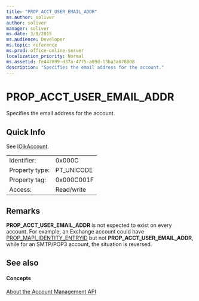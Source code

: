 ```yaml
---
title: "PROP_ACCT_USER_EMAIL_ADDR"
ms.author: soliver
author: soliver
manager: soliver
ms.date: 3/9/2015
ms.audience: Developer
ms.topic: reference
ms.prod: office-online-server
localization_priority: Normal
ms.assetid: fe447899-d37a-4775-a09d-13ba3a878008
description: "Specifies the email address for the account."
---
```


# PROP_ACCT_USER_EMAIL_ADDR

Specifies the email address for the account.
  
## Quick Info

See [IOlkAccount](iolkaccount.md).
  
|||
|:-----|:-----|
|Identifier:  <br/> |0x000C  <br/> |
|Property type:  <br/> |PT_UNICODE  <br/> |
|Property tag:  <br/> |0x000C001F  <br/> |
|Access:  <br/> |Read/write  <br/> |
   
## Remarks

 **PROP_ACCT_USER_EMAIL_ADDR** is not expected to exist on every account. For example, an Exchange account could have [PROP_MAPI_IDENTITY_ENTRYID](prop_mapi_identity_entryid.md) but not **PROP_ACCT_USER_EMAIL_ADDR**, while for an SMTP/POP3 account, the situation is reversed.
  
## See also

#### Concepts

[About the Account Management API](about-the-account-management-api.md)


